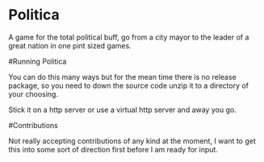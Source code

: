 # Politica
A game for the total political buff, go from a city mayor to the leader of a great nation in one pint sized games. 

#Running Politica

You can do this many ways but for the mean time there is no release package, so you need to down the source code unzip it to a directory of your choosing. 

Stick it on a http server or use a virtual http server and away you go. 

#Contributions

Not really accepting contributions of any kind at the moment, I want to get this into some sort of direction first before I am ready for input. 

